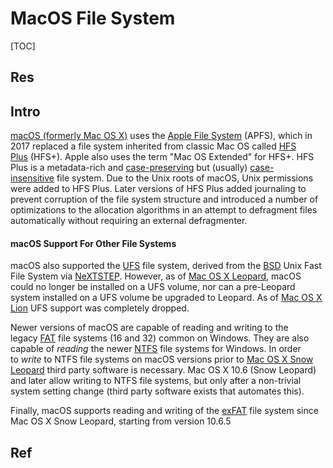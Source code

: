 # MacOS File System

[TOC]



## Res


## Intro

[macOS (formerly Mac OS X)](https://en.wikipedia.org/wiki/MacOS "MacOS") uses the [Apple File System](https://en.wikipedia.org/wiki/Apple_File_System "Apple File System") (APFS), which in 2017 replaced a file system inherited from classic Mac OS called [HFS Plus](https://en.wikipedia.org/wiki/HFS_Plus "HFS Plus") (HFS+). Apple also uses the term "Mac OS Extended" for HFS+. HFS Plus is a metadata-rich and [case-preserving](https://en.wikipedia.org/wiki/Case_preservation "Case preservation") but (usually) [case-insensitive](https://en.wikipedia.org/wiki/Case_sensitivity "Case sensitivity") file system. Due to the Unix roots of macOS, Unix permissions were added to HFS Plus. Later versions of HFS Plus added journaling to prevent corruption of the file system structure and introduced a number of optimizations to the allocation algorithms in an attempt to defragment files automatically without requiring an external defragmenter.

#### macOS Support For Other File Systems
macOS also supported the [UFS](https://en.wikipedia.org/wiki/Unix_File_System "Unix File System") file system, derived from the [BSD](https://en.wikipedia.org/wiki/BSD "BSD") Unix Fast File System via [NeXTSTEP](https://en.wikipedia.org/wiki/NeXTSTEP "NeXTSTEP"). However, as of [Mac OS X Leopard](https://en.wikipedia.org/wiki/Mac_OS_X_Leopard "Mac OS X Leopard"), macOS could no longer be installed on a UFS volume, nor can a pre-Leopard system installed on a UFS volume be upgraded to Leopard. As of [Mac OS X Lion](https://en.wikipedia.org/wiki/Mac_OS_X_Lion "Mac OS X Lion") UFS support was completely dropped.

Newer versions of macOS are capable of reading and writing to the legacy [FAT](https://en.wikipedia.org/wiki/File_Allocation_Table "File Allocation Table") file systems (16 and 32) common on Windows. They are also capable of _reading_ the newer [NTFS](https://en.wikipedia.org/wiki/NTFS "NTFS") file systems for Windows. In order to _write_ to NTFS file systems on macOS versions prior to [Mac OS X Snow Leopard](https://en.wikipedia.org/wiki/Mac_OS_X_Snow_Leopard "Mac OS X Snow Leopard") third party software is necessary. Mac OS X 10.6 (Snow Leopard) and later allow writing to NTFS file systems, but only after a non-trivial system setting change (third party software exists that automates this).

Finally, macOS supports reading and writing of the [exFAT](https://en.wikipedia.org/wiki/ExFAT "ExFAT") file system since Mac OS X Snow Leopard, starting from version 10.6.5




## Ref

